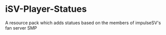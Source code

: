 # iSV-Player-Statues
A resource pack which adds statues based on the members of impulseSV's fan server SMP
